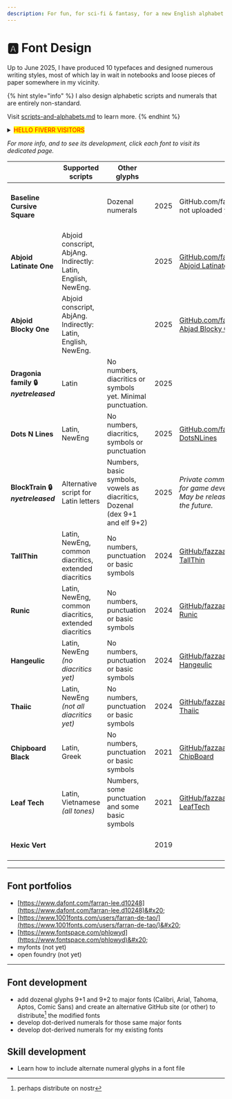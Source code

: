 ```yaml
---
description: For fun, for sci-fi & fantasy, for a new English alphabet.
---
```


# 🅰️ Font Design

Up to June 2025, I have produced 10 typefaces and designed numerous writing styles, most of which lay in wait in notebooks and loose pieces of paper somewhere in my vicinity.

{% hint style="info" %}
I also design alphabetic scripts and numerals that are entirely non-standard.&#x20;

Visit [scripts-and-alphabets.md](../scripts-and-alphabets.md "mention") to learn more.
{% endhint %}

<details>

<summary><mark style="color:red;">HELLO FIVERR VISITORS</mark></summary>

{% hint style="danger" %}
### HELLO FIVERR VISITORS!!! <a href="#hello-fiverr-visitors" id="hello-fiverr-visitors"></a>

### If you've arrived at this page from Fiverr, please consider this important information:

## Fiverr is an Israeli company, and the profits they make from our business-making on their website are therefore supporting the continued existence of their genocidal, apartheid colonial state.

## As part of the BDS initiative, I would like to not do business that supports their economy.

## If you prefer to not support entities such as this, please [email me](mailto:fuzzle6+gitbook@gmail.com) and we can take our business out of their platform.

### As always, it should be noted that I bear no ill-will towards Jews, and that the problem here is solely regarding colonialism, Zionism, apartheid, discriminatory murder and attempted genocide / territorial eviction.

I would prefer to not use Fiverr at all, but had my first clients on there before realising that it is an Israeli company. Now I have some reviews and a portfolio of projects, so it is my only lead generating platform.

You may be waiting for the ICJ to declare that they are committing a genocide. **I prefer to recognise that they are attempting a genocide and to prevent it before it reaches the definition requirements.**
{% endhint %}

</details>

_For more info, and to see its development, click each font to visit its dedicated page._

<table data-card-size="large" data-view="cards" data-full-width="false"><thead><tr><th></th><th>Supported scripts</th><th>Other glyphs</th><th></th><th></th><th data-hidden>Version</th><th data-hidden>Latest release</th><th data-hidden></th><th data-hidden></th><th data-hidden>Inception</th><th data-hidden data-card-cover data-type="image">Image</th><th data-hidden data-card-target data-type="content-ref">Portfolio page</th></tr></thead><tbody><tr><td><h4><strong>Baseline Cursive Square</strong></h4></td><td></td><td>Dozenal numerals</td><td>2025</td><td>GitHub.com/fazzaan/ not uploaded yet</td><td></td><td></td><td></td><td></td><td></td><td><a href="../../.gitbook/assets/Baseline Cursive Square - alphabet strings.png">Baseline Cursive Square - alphabet strings.png</a></td><td><a href="baseline-square.md">baseline-square.md</a></td></tr><tr><td><h4><strong>Abjoid Latinate One</strong></h4></td><td>Abjoid conscript, AbjAng. Indirectly: Latin, English, NewEng.</td><td></td><td>2025</td><td><a href="https://github.com/fazzaan/font-abjoid-latinate-one">GitHub.com/fazzaan/ Abjoid Latinate One</a> </td><td></td><td></td><td></td><td></td><td></td><td><a href="../../.gitbook/assets/Abjoid Latinate One shrek quote.png">Abjoid Latinate One shrek quote.png</a></td><td><a href="abjoid-latinate-one.md">abjoid-latinate-one.md</a></td></tr><tr><td><h4><strong>Abjoid Blocky One</strong></h4></td><td>Abjoid conscript, AbjAng. Indirectly: Latin, English, NewEng.</td><td></td><td>2025</td><td><a href="https://github.com/fazzaan/font-abjad-blocky-one">GitHub.com/fazzaan/ Abjad Blocky One</a> </td><td></td><td></td><td></td><td></td><td></td><td><a href="../../.gitbook/assets/Abjoid Blocky One - Font Cover landscape.svg">Abjoid Blocky One - Font Cover landscape.svg</a></td><td><a href="abjoid-blocky-one.md">abjoid-blocky-one.md</a></td></tr><tr><td><h4><strong>Dragonia family</strong> 🔒 <em>nyetreleased</em></h4></td><td>Latin</td><td>No numbers, diacritics or symbols yet. Minimal punctuation.</td><td>2025</td><td></td><td></td><td></td><td></td><td></td><td></td><td></td><td><a href="dragonia.md">dragonia.md</a></td></tr><tr><td><h4><strong>Dots N Lines</strong></h4></td><td>Latin, NewEng</td><td>No numbers, diacritics, symbols or punctuation</td><td>2025</td><td><a href="https://github.com/fazzaan/font-dotsnlines">GitHub.com/fazzaan/ DotsNLines</a> </td><td>1.11</td><td>12 March 2025</td><td>Bēhance link</td><td>Font sites</td><td>10 March 2025</td><td><a href="../../.gitbook/assets/Screenshot Windows Font Settings inverted.png">Screenshot Windows Font Settings inverted.png</a></td><td><a href="dots-n-lines.md">dots-n-lines.md</a></td></tr><tr><td><h4><strong>BlockTrain 🔒</strong> <em>nyetreleased</em></h4></td><td>Alternative script for Latin letters</td><td>Numbers, basic symbols, vowels as diacritics, Dozenal (dex 9+1 and elf 9+2)</td><td>2025</td><td><em>Private commission for game developer. May be released in the future.</em></td><td></td><td></td><td>Bēhance link</td><td>Font sites</td><td>March 2025</td><td><a href="../../.gitbook/assets/image_2025-03-24_163852377.png">image_2025-03-24_163852377.png</a></td><td><a href="blocktrain.md">blocktrain.md</a></td></tr><tr><td><h4><strong>TallThin</strong></h4></td><td>Latin, NewEng, common diacritics, extended diacritics</td><td>No numbers, punctuation or basic symbols</td><td>2024</td><td><a href="https://github.com/fazzaan/font-tallthin">GitHub/fazzaan/ TallThin</a></td><td>2.001</td><td>30th Oct 2024</td><td><em>Bēhance link</em></td><td>Font sites</td><td>October 2024</td><td><a href="../../.gitbook/assets/TallThin Font Cover landscape.svg">TallThin Font Cover landscape.svg</a></td><td><a href="tallthin.md">tallthin.md</a></td></tr><tr><td><h4><strong>Runic</strong></h4></td><td>Latin, NewEng, common diacritics, extended diacritics</td><td>No numbers, punctuation or basic symbols</td><td>2024</td><td><a href="https://github.com/fazzaan/font-runic">GitHub/fazzaan/ Runic</a></td><td>1.003</td><td>5th Oct 2024</td><td><em>Bēhance link</em></td><td><em>Font sites</em></td><td>October 2024</td><td><a href="../../.gitbook/assets/Runic Font Cover landscape.svg">Runic Font Cover landscape.svg</a></td><td><a href="runic.md">runic.md</a></td></tr><tr><td><h4><strong>Hangeulic</strong></h4></td><td>Latin, NewEng <em>(no diacritics yet)</em></td><td>No numbers, punctuation or basic symbols</td><td>2024</td><td><a href="https://github.com/fazzaan/font-hangeulic">GitHub/fazzaan/ Hangeulic</a></td><td>1.005</td><td>24th May 2024</td><td>Behance</td><td>Font sites</td><td>May 2024</td><td><a href="../../.gitbook/assets/Hangeulic Font Cover landscape.svg">Hangeulic Font Cover landscape.svg</a></td><td><a href="hangeulic.md">hangeulic.md</a></td></tr><tr><td><h4><strong>Thaiic</strong></h4></td><td>Latin, NewEng <em>(not all diacritics yet)</em></td><td>No numbers, punctuation or basic symbols</td><td>2024</td><td><a href="https://github.com/fazzaan/font-thaiic">GitHub/fazzaan/ Thaiic</a></td><td>1.003</td><td>5th Oct 2024</td><td>behance</td><td>font sites</td><td>May 2024</td><td><a href="../../.gitbook/assets/Thaiic Font Cover landscape.svg">Thaiic Font Cover landscape.svg</a></td><td><a href="thaiic.md">thaiic.md</a></td></tr><tr><td><h4><strong>Chipboard Black</strong></h4></td><td>Latin, Greek</td><td>No numbers, punctuation or basic symbols</td><td>2021</td><td><a href="https://github.com/fazzaan/font-chipboard">GitHub/fazzaan/ ChipBoard</a></td><td>1.100</td><td>16th Jul 2021</td><td>Behance</td><td>font sites</td><td>July 2021</td><td><a href="../../.gitbook/assets/Chipboard Black Font Cover landscape.svg">Chipboard Black Font Cover landscape.svg</a></td><td><a href="chipboard-black.md">chipboard-black.md</a></td></tr><tr><td><h4><strong>Leaf Tech</strong></h4></td><td>Latin, Vietnamese <em>(all tones)</em></td><td>Numbers, some punctuation and some basic symbols</td><td>2021</td><td><a href="https://github.com/fazzaan/font-leaftech">GitHub/fazzaan/ LeafTech</a></td><td>1.371</td><td>28th Jul 2021</td><td>behance</td><td>font sites</td><td>March 2021</td><td><a href="../../.gitbook/assets/Leaf Tech Font Cover landscape.svg">Leaf Tech Font Cover landscape.svg</a></td><td><a href="leaf-tech.md">leaf-tech.md</a></td></tr><tr><td><h4><strong>Hexic Vert</strong></h4></td><td></td><td></td><td>2019</td><td></td><td></td><td></td><td></td><td></td><td></td><td></td><td><a href="hexic-vert.md">hexic-vert.md</a></td></tr></tbody></table>

***

## Font portfolios

* [https://www.dafont.com/farran-lee.d10248](https://www.dafont.com/farran-lee.d10248)&#x20;
* [https://www.1001fonts.com/users/farran-de-tao/](https://www.1001fonts.com/users/farran-de-tao/)&#x20;
* [https://www.fontspace.com/phlowyd](https://www.fontspace.com/phlowyd)&#x20;
* myfonts (not yet)&#x20;
* open foundry (not yet)&#x20;



***

## Font development

* add dozenal glyphs 9+1 and 9+2 to major fonts (Calibri, Arial, Tahoma, Aptos, Comic Sans) and create an alternative GitHub site (or other) to distribute[^1] the modified fonts
* develop dot-derived numerals for those same major fonts
* develop dot-derived numerals for my existing fonts

## Skill development

* Learn how to include alternate numeral glyphs in a font file

[^1]: perhaps distribute on nostr
